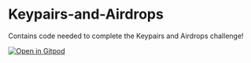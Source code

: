 # Keypairs-and-Airdrops
Contains code needed to complete the Keypairs and Airdrops challenge!

[![Open in Gitpod](https://gitpod.io/button/open-in-gitpod.svg)](https://gitpod.io/#https://github.com/Metacrafters/Keypairs-Airdrops-Challenge)
